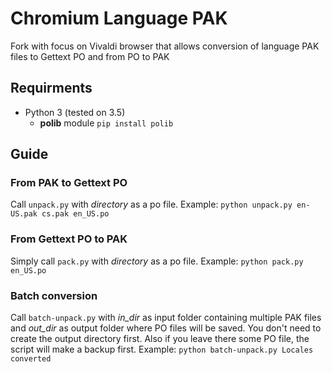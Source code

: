 # Chromium Language PAK
Fork with focus on Vivaldi browser that allows conversion of language PAK files to Gettext PO and from PO to PAK

## Requirments
* Python 3 (tested on 3.5)
  * **polib** module `pip install polib`
  
## Guide

### From PAK to Gettext PO
Call `unpack.py` with _directory_ as a po file. Example: `python unpack.py en-US.pak cs.pak en_US.po`

### From Gettext PO to PAK
Simply call `pack.py` with _directory_ as a po file. Example: `python pack.py en_US.po`

### Batch conversion
Call `batch-unpack.py` with _in_dir_ as input folder containing multiple PAK files and _out_dir_ as output folder where PO files will be saved. You don't need to create the output directory first. Also if you leave there some PO file, the script will make a backup first. Example: `python batch-unpack.py Locales converted`
